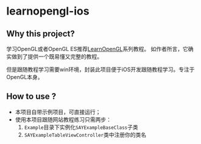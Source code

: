 # learnopengl-ios

## Why this project?

学习OpenGL或者OpenGL ES推荐[LearnOpenGL](https://learnopengl.com/)系列教程。
如作者所言，它确实做到了提供一个既易懂又完整的教程。

但是跟随教程学习需要win环境，封装此项目便于iOS开发跟随教程学习。专注于OpenGL本身。

## How to use ?

* 本项目自带示例项目，可直接运行；
* 使用本项目跟随网站教程练习只需两步：
    1. `Example`目录下实例化`SAYExampleBaseClass`子类
    2. `SAYExampleTableViewController`类中注册你的类名

